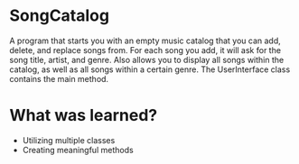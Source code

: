 # SongCatalog

A program that starts you with an empty music catalog that you can add, delete, and replace songs from. For each song you add, it will ask for the song title, artist, and genre. Also allows you to display all songs within the catalog, as well as all songs within a certain genre. The UserInterface class contains the main method.

# What was learned?

* Utilizing multiple classes
* Creating meaningful methods
